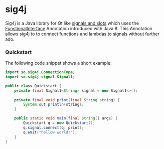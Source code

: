 # sig4j
Sig4j is a Java library for Qt like 
[signals and slots](http://doc.qt.io/qt-4.8/signalsandslots.html) which uses the
[FunctionalInterface](https://docs.oracle.com/javase/8/docs/api/java/lang/FunctionalInterface.html)
Annotation introduced with Java 8. This Annotation allows sig4j to to connect
functions and lambdas to signals without further ado.

### Quickstart
The following code snippet shows a short example:
```java
import so.sig4j.ConnectionType;
import so.sig4j.signal.Signal1;

public class Quickstart {
    private final Signal1<String> signal = new Signal1<>();
    
    private final void print(final String string) {
        System.out.println(string);
    }

    public static void main(final String[] args) {
        Quickstart q = new Quickstart();
        q.signal.connect(q::print);
        q.emit("hellow world!");
    }
}
```
